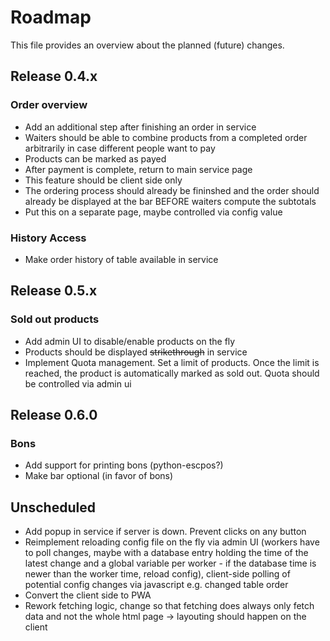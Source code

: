 # Roadmap

This file provides an overview about the planned (future) changes.

## Release 0.4.x

### Order overview

- Add an additional step after finishing an order in service
- Waiters should be able to combine products from a completed order arbitrarily in case different people want to pay
- Products can be marked as payed
- After payment is complete, return to main service page
- This feature should be client side only
- The ordering process should already be fininshed and the order should already be displayed at the bar BEFORE waiters compute the subtotals
- Put this on a separate page, maybe controlled via config value

### History Access

- Make order history of table available in service

## Release 0.5.x

### Sold out products

- Add admin UI to disable/enable products on the fly
- Products should be displayed ~~strikethrough~~ in service
- Implement Quota management. Set a limit of products. Once the limit is reached, the product is automatically marked as sold out. Quota should be controlled via admin ui

## Release 0.6.0

### Bons

- Add support for printing bons (python-escpos?)
- Make bar optional (in favor of bons)

## Unscheduled

- Add popup in service if server is down. Prevent clicks on any button
- Reimplement reloading config file on the fly via admin UI (workers have to poll changes, maybe with a database entry holding the time of the latest change and a global variable per worker - if the database time is newer than the worker time, reload config), client-side polling of potential config changes via javascript e.g. changed table order
- Convert the client side to PWA
- Rework fetching logic, change so that fetching does always only fetch data and not the whole html page -> layouting should happen on the client
